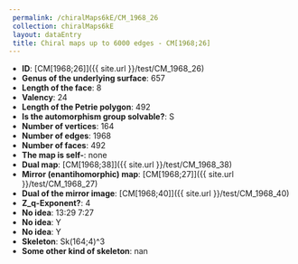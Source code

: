```yaml
--- 
 permalink: /chiralMaps6kE/CM_1968_26 
 collection: chiralMaps6kE
 layout: dataEntry
 title: Chiral maps up to 6000 edges - CM[1968;26]
---
```


- **ID**: [CM[1968;26]]({{ site.url }}/test/CM_1968_26)
- **Genus of the underlying surface**: 657
- **Length of the face**: 8
- **Valency**: 24
- **Length of the Petrie polygon**: 492
- **Is the automorphism group solvable?**: S
- **Number of vertices**: 164
- **Number of edges**: 1968
- **Number of faces**: 492
- **The map is self-**: none
- **Dual map**: [CM[1968;38]]({{ site.url }}/test/CM_1968_38)
- **Mirror (enantihomorphic) map**: [CM[1968;27]]({{ site.url }}/test/CM_1968_27)
- **Dual of the mirror image**: [CM[1968;40]]({{ site.url }}/test/CM_1968_40)
- **Z_q-Exponent?**: 4
- **No idea**:  13:29 7:27
- **No idea**: Y
- **No idea**: Y
- **Skeleton**: Sk(164;4)^3
- **Some other kind of skeleton**: nan
